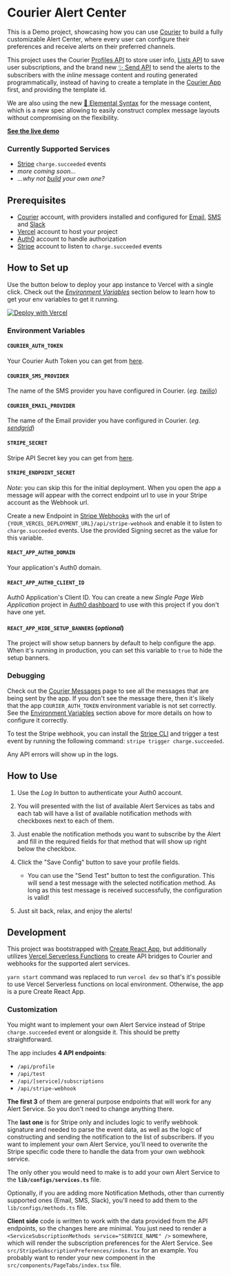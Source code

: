 # Courier Alert Center

This is a Demo project, showcasing how you can use [Courier](https://www.courier.com) to build a
fully customizable Alert Center, where every user can configure their preferences and receive
alerts on their preferred channels.

This project uses the Courier [Profiles API](https://www.courier.com/docs/reference/profiles/) to store user info, [Lists API](https://www.courier.com/docs/reference/lists/list/) to save user subscriptions, and the brand new [✨ Send API](https://www.courier.com/docs/reference/send/message/) to send the alerts to the subscribers with the _inline_ message content and routing generated programmatically, instead of having to create a template in the [Courier App](https://app.courier.com/) first, and providing the template id.

We are also using the new [🧱 Elemental Syntax](https://www.courier.com/docs/elemental) for the message content, which is a new spec allowing to easily construct complex message layouts without compromising on the flexibility.

[**See the live demo**](https://alert-center.vercel.app/)

### Currently Supported Services

- [Stripe](https://stripe.com/) `charge.succeeded` events
- _more coming soon..._
- _...why not [build](#customization) your own one?_

## Prerequisites

- [Courier](https://www.courier.com) account, with providers installed and configured for [Email](https://www.courier.com/docs/guides/providers/email/),
  [SMS](https://www.courier.com/docs/guides/providers/sms/) and [Slack](https://www.courier.com/docs/guides/providers/direct-message/slack/)
- [Vercel](https://vercel.com) account to host your project
- [Auth0](https://auth0.com) account to handle authorization
- [Stripe](https://stripe.com) account to listen to `charge.succeeded` events

## How to Set up

Use the button below to deploy your app instance to Vercel with a single click. Check out the
[_Environment Variables_](#environment-variables) section below to learn how to get your env variables to get it running.

[![Deploy with Vercel](https://vercel.com/button)](https://vercel.com/new/clone?repository-url=https%3A%2F%2Fgithub.com%2Ftrycourier%2Falert-center&env=COURIER_AUTH_TOKEN,COURIER_SMS_PROVIDER,COURIER_EMAIL_PROVIDER,STRIPE_SECRET,STRIPE_ENDPOINT_SECRET,REACT_APP_AUTH0_DOMAIN,REACT_APP_AUTH0_CLIENT_ID&envDescription=Please%20take%20a%20look%20at%20the%20repository's%20Readme%20to%20learn%20more%20about%20each%20of%20the%20env%20variable&envLink=https%3A%2F%2Fgithub.com%2Ftrycourier%2Falert-center%23environment-variables&demo-title=Alerts%20Center&demo-description=Courier%20Alerts%20Center&demo-url=https%3A%2F%2Falert-center.vercel.app)

### Environment Variables

#### `COURIER_AUTH_TOKEN`

Your Courier Auth Token you can get from [here](https://app.courier.com/settings/api-keys).

#### `COURIER_SMS_PROVIDER`

The name of the SMS provider you have configured in Courier.
(_eg. [twilio](https://www.courier.com/docs/guides/providers/sms/twilio/)_)

#### `COURIER_EMAIL_PROVIDER`

The name of the Email provider you have configured in Courier.
(_eg. [sendgrid](https://www.courier.com/docs/guides/providers/email/sendgrid/)_)

#### `STRIPE_SECRET`

Stripe API Secret key you can get from [here](https://dashboard.stripe.com/test/apikeys).

#### `STRIPE_ENDPOINT_SECRET`

_Note:_ you can skip this for the initial deployment. When you open the app a message will appear with the correct endpoint url to use in your Stripe account as the Webhook url.

Create a new Endpoint in [Stripe Webhooks](https://dashboard.stripe.com/test/webhooks) with the url
of `{YOUR_VERCEL_DEPLOYMENT_URL}/api/stripe-webhook` and enable it to listen to `charge.succeeded`
events. Use the provided Signing secret as the value for this variable.

#### `REACT_APP_AUTH0_DOMAIN`

Your application's Auth0 domain.

#### `REACT_APP_AUTH0_CLIENT_ID`

Auth0 Application's Client ID. You can create a new _Single Page Web Application_ project in
[Auth0 dashboard](https://manage.auth0.com/dashboard) to use with this project if you don't have one
yet.

#### `REACT_APP_HIDE_SETUP_BANNERS` (_optional_)

The project will show setup banners by default to help configure the app. When it's running in
production, you can set this variable to `true` to hide the setup banners.

### Debugging

Check out the [Courier Messages](https://app.courier.com/data/messages) page to see all the messages that are being sent by the app. If you don't see the message there, then it's likely that the app `COURIER_AUTH_TOKEN` environment variable is not set correctly. See the [Environment Variables](#environment-variables) section above for more details on how to configure it correctly.

To test the Stripe webhook, you can install the [Stripe CLI](https://stripe.com/docs/stripe-cli) and trigger a test event by running the following command: `stripe trigger charge.succeeded`.

Any API errors will show up in the logs.

## How to Use

1. Use the _Log In_ button to authenticate your Auth0 account.
2. You will presented with the list of available Alert Services as tabs and each tab will have a list of available notification methods with checkboxes next to each of them.
3. Just enable the notification methods you want to subscribe by the Alert and fill in the required fields for that method that will show up right below the checkbox.
4. Click the "Save Config" button to save your profile fields.

   - You can use the "Send Test" button to test the configuration. This will send a test message with the selected notification method. As long as this test message is received successfully, the configuration is valid!

5. Just sit back, relax, and enjoy the alerts!

## Development

This project was bootstrapped with [Create React App](https://github.com/facebook/create-react-app),
but additionally utilizes
[Vercel Serverless Functions](https://vercel.com/docs/concepts/functions/serverless-functions) to
create API bridges to Courier and webhooks for the supported alert services.

`yarn start` command was replaced to run `vercel dev` so that's it's possible to use Vercel
Serverless functions on local environment. Otherwise, the app is a pure Create React App.

### Customization

You might want to implement your own Alert Service instead of Stripe `charge.succeeded` event or alongside it. This should be pretty straightforward.

The app includes **4 API endpoints**:

- `/api/profile`
- `/api/test`
- `/api/[service]/subscriptions`
- `/api/stripe-webhook`

**The first 3** of them are general purpose endpoints that will work for any Alert Service. So you don't need to change anything there.

The **last one** is for Stripe only and includes logic to verify webhook signature and needed to parse the event data, as well as the logic of constructing and sending the notification to the list of subscribers. If you want to implement your own Alert Service, you'll need to overwrite the Stripe specific code there to handle the data from your own webhook service.

The only other you would need to make is to add your own Alert Service to the **`lib/configs/services.ts`** file.

Optionally, if you are adding more Notification Methods, other than currently supported ones (Email, SMS, Slack), you'll need to add them to the `lib/configs/methods.ts` file.

**Client side** code is written to work with the data provided from the API endpoints, so the changes here are minimal. You just need to render a `<ServiceSubscriptionMethods service="SERVICE_NAME" />` somewhere, which will render the subscription preferences for the Alert Service. See `src/StripeSubscriptionPreferences/index.tsx` for an example. You probably want to render your new component in the `src/components/PageTabs/index.tsx` file.
